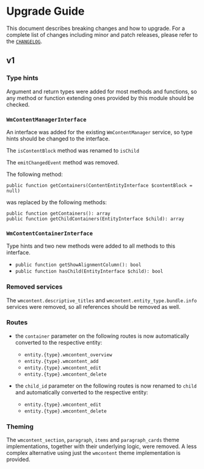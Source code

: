 # Upgrade Guide

This document describes breaking changes and how to upgrade. For a
complete list of changes including minor and patch releases, please
refer to the [`CHANGELOG`](CHANGELOG.md).

## v1
### Type hints
Argument and return types were added for most methods and functions, so
any method or function extending ones provided by this module should be
checked.

### `WmContentManagerInterface`
An interface was added for the existing `WmContentManager` service, so
type hints should be changed to the interface.

The `isContentBlock` method was renamed to `isChild` 

The `emitChangedEvent` method was removed.

The following method: 
```
public function getContainers(ContentEntityInterface $contentBlock = null)
``` 
was replaced by the following methods: 
```
public function getContainers(): array
public function getChildContainers(EntityInterface $child): array
```

### `WmContentContainerInterface`
Type hints and two new methods were added to all methods to this
interface.
- `public function getShowAlignmentColumn(): bool`
- `public function hasChild(EntityInterface $child): bool`

### Removed services
The `wmcontent.descriptive_titles` and
`wmcontent.entity_type.bundle.info` services were removed, so all
references should be removed as well.

### Routes
- the `container` parameter on the following routes is now automatically
  converted to the respective entity:
  - `entity.{type}.wmcontent_overview`
  - `entity.{type}.wmcontent_add`
  - `entity.{type}.wmcontent_edit`
  - `entity.{type}.wmcontent_delete`

- the `child_id` parameter on the following routes is now renamed to
  `child` and automatically converted to the respective entity:
  - `entity.{type}.wmcontent_edit`
  - `entity.{type}.wmcontent_delete`

### Theming
The `wmcontent_section`, `paragraph`, `items` and `paragraph_cards`
theme implementations, together with their underlying logic, were
removed. A less complex alternative using just the `wmcontent` theme
implementation is provided.
